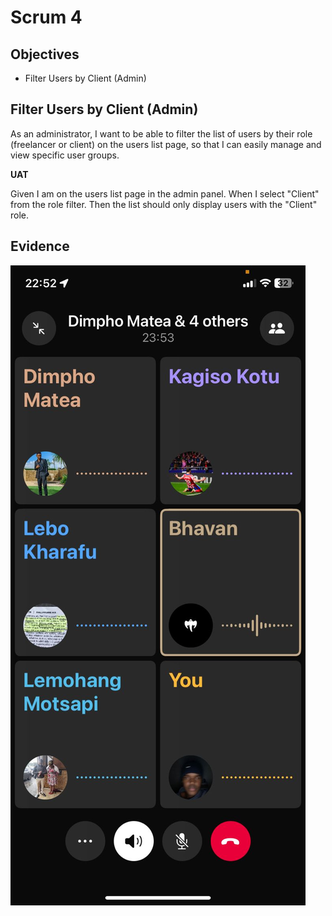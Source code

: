 # Scrum 4

## Objectives
- Filter Users by Client (Admin)


## Filter Users by Client (Admin)

As an administrator, I want to be able to filter the list of users by their role (freelancer or client) on the users list page, so that I can easily manage and view specific user groups.

**UAT**

Given I am on the users list page in the admin panel. When I select "Client" from the role filter. Then the list should only display users with the "Client" role.

## Evidence
![evidence](pic4.jpg)
